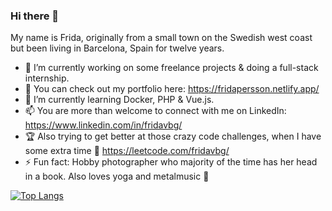 ### Hi there 👋

My name is Frida, originally from a small town on the Swedish west coast but been living in Barcelona, Spain for twelve years.

- 🔭 I’m currently working on some freelance projects & doing a full-stack internship. 
- 🌟 You can check out my portfolio here: https://fridapersson.netlify.app/
- 🌱 I’m currently learning Docker, PHP & Vue.js.
- 📫 You are more than welcome to connect with me on LinkedIn: https://www.linkedin.com/in/fridavbg/
- 🏆 Also trying to get better at those crazy code challenges, when I have some extra time 🤯 https://leetcode.com/fridavbg/
- ⚡ Fun fact: Hobby photographer who majority of the time has her head in a book. Also loves yoga and metalmusic :metal:

[![Top Langs](https://github-readme-stats.vercel.app/api/top-langs/?username=fridavbg&layout=compact)](https://github.com/fridavbg/github-readme-stats)
